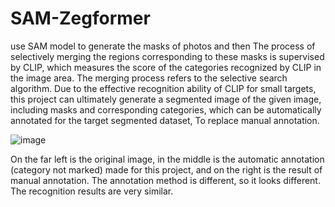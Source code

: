 # SAM-Zegformer
use SAM model to generate the masks of photos and then The process of selectively merging the regions corresponding to these masks is supervised by CLIP, which measures the score of the categories recognized by CLIP in the image area. The merging process refers to the selective search algorithm. Due to the effective recognition ability of CLIP for small targets, this project can ultimately generate a segmented image of the given image, including masks and corresponding categories, which can be automatically annotated for the target segmented dataset, To replace manual annotation.

![image](https://github.com/cjf-repo/SAM-Zegformer-/assets/73433395/4454d37e-141f-4cff-809f-7ab33514904a)


On the far left is the original image, in the middle is the automatic annotation (category not marked) made for this project, and on the right is the result of manual annotation. The annotation method is different, so it looks different. The recognition results are very similar.
